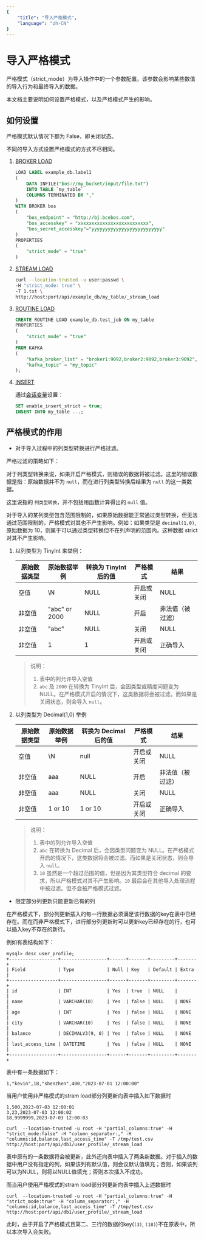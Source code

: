 ```yaml
---
{
    "title": "导入严格模式",
    "language": "zh-CN"
}
---
```


<!-- 
Licensed to the Apache Software Foundation (ASF) under one
or more contributor license agreements.  See the NOTICE file
distributed with this work for additional information
regarding copyright ownership.  The ASF licenses this file
to you under the Apache License, Version 2.0 (the
"License"); you may not use this file except in compliance
with the License.  You may obtain a copy of the License at

  http://www.apache.org/licenses/LICENSE-2.0

Unless required by applicable law or agreed to in writing,
software distributed under the License is distributed on an
"AS IS" BASIS, WITHOUT WARRANTIES OR CONDITIONS OF ANY
KIND, either express or implied.  See the License for the
specific language governing permissions and limitations
under the License.
-->


# 导入严格模式

严格模式（strict_mode）为导入操作中的一个参数配置。该参数会影响某些数值的导入行为和最终导入的数据。

本文档主要说明如何设置严格模式，以及严格模式产生的影响。

## 如何设置

严格模式默认情况下都为 False，即关闭状态。

不同的导入方式设置严格模式的方式不尽相同。

1. [BROKER LOAD](../../../sql-manual/sql-reference/Data-Manipulation-Statements/Load/BROKER-LOAD.md)

   ```sql
   LOAD LABEL example_db.label1
   (
       DATA INFILE("bos://my_bucket/input/file.txt")
       INTO TABLE `my_table`
       COLUMNS TERMINATED BY ","
   )
   WITH BROKER bos
   (
       "bos_endpoint" = "http://bj.bcebos.com",
       "bos_accesskey" = "xxxxxxxxxxxxxxxxxxxxxxxxxx",
       "bos_secret_accesskey"="yyyyyyyyyyyyyyyyyyyyyyyyyy"
   )
   PROPERTIES
   (
       "strict_mode" = "true"
   )
   ```

2. [STREAM LOAD](../../../sql-manual/sql-reference/Data-Manipulation-Statements/Load/STREAM-LOAD.md)

   ```bash
   curl --location-trusted -u user:passwd \
   -H "strict_mode: true" \
   -T 1.txt \
   http://host:port/api/example_db/my_table/_stream_load
   ```

3. [ROUTINE LOAD](../../../sql-manual/sql-reference/Data-Manipulation-Statements/Load/CREATE-ROUTINE-LOAD.md)

   ```sql
   CREATE ROUTINE LOAD example_db.test_job ON my_table
   PROPERTIES
   (
       "strict_mode" = "true"
   ) 
   FROM KAFKA
   (
       "kafka_broker_list" = "broker1:9092,broker2:9092,broker3:9092",
       "kafka_topic" = "my_topic"
   );
   ```

4. [INSERT](../../../sql-manual/sql-reference/Data-Manipulation-Statements/Manipulation/INSERT.md)

   通过[会话变量](../../../advanced/variables.md)设置：

   ```sql
   SET enable_insert_strict = true;
   INSERT INTO my_table ...;
   ```

## 严格模式的作用

- 对于导入过程中的列类型转换进行严格过滤。

严格过滤的策略如下：

对于列类型转换来说，如果开启严格模式，则错误的数据将被过滤。这里的错误数据是指：原始数据并不为 `null`，而在进行列类型转换后结果为 `null` 的这一类数据。

这里说指的 `列类型转换`，并不包括用函数计算得出的 `null` 值。

对于导入的某列类型包含范围限制的，如果原始数据能正常通过类型转换，但无法通过范围限制的，严格模式对其也不产生影响。例如：如果类型是 `decimal(1,0)`, 原始数据为 10，则属于可以通过类型转换但不在列声明的范围内。这种数据 strict 对其不产生影响。

1. 以列类型为 TinyInt 来举例：

   | 原始数据类型 | 原始数据举例  | 转换为 TinyInt 后的值 | 严格模式   | 结果             |
   | ------------ | ------------- | --------------------- | ---------- | ---------------- |
   | 空值         | \N            | NULL                  | 开启或关闭 | NULL             |
   | 非空值       | "abc" or 2000 | NULL                  | 开启       | 非法值（被过滤） |
   | 非空值       | "abc"         | NULL                  | 关闭       | NULL             |
   | 非空值       | 1             | 1                     | 开启或关闭 | 正确导入         |

   > 说明：
   >
   > 1. 表中的列允许导入空值
   > 2. `abc` 及 `2000` 在转换为 TinyInt 后，会因类型或精度问题变为 NULL。在严格模式开启的情况下，这类数据将会被过滤。而如果是关闭状态，则会导入 `null`。

2. 以列类型为 Decimal(1,0) 举例

   | 原始数据类型 | 原始数据举例 | 转换为 Decimal 后的值 | 严格模式   | 结果             |
   | ------------ | ------------ | --------------------- | ---------- | ---------------- |
   | 空值         | \N           | null                  | 开启或关闭 | NULL             |
   | 非空值       | aaa          | NULL                  | 开启       | 非法值（被过滤） |
   | 非空值       | aaa          | NULL                  | 关闭       | NULL             |
   | 非空值       | 1 or 10      | 1 or 10               | 开启或关闭 | 正确导入         |

   > 说明：
   >
   > 1. 表中的列允许导入空值
   > 2. `abc` 在转换为 Decimal 后，会因类型问题变为 NULL。在严格模式开启的情况下，这类数据将会被过滤。而如果是关闭状态，则会导入 `null`。
   > 3. `10` 虽然是一个超过范围的值，但是因为其类型符合 decimal 的要求，所以严格模式对其不产生影响。`10` 最后会在其他导入处理流程中被过滤。但不会被严格模式过滤。

- 限定部分列更新只能更新已有的列

在严格模式下，部分列更新插入的每一行数据必须满足该行数据的key在表中已经存在。而在而非严格模式下，进行部分列更新时可以更新key已经存在的行，也可以插入key不存在的新行。

例如有表结构如下：
```
mysql> desc user_profile;
+------------------+-----------------+------+-------+---------+-------+
| Field            | Type            | Null | Key   | Default | Extra |
+------------------+-----------------+------+-------+---------+-------+
| id               | INT             | Yes  | true  | NULL    |       |
| name             | VARCHAR(10)     | Yes  | false | NULL    | NONE  |
| age              | INT             | Yes  | false | NULL    | NONE  |
| city             | VARCHAR(10)     | Yes  | false | NULL    | NONE  |
| balance          | DECIMALV3(9, 0) | Yes  | false | NULL    | NONE  |
| last_access_time | DATETIME        | Yes  | false | NULL    | NONE  |
+------------------+-----------------+------+-------+---------+-------+
```

表中有一条数据如下：

```
1,"kevin",18,"shenzhen",400,"2023-07-01 12:00:00"
```

当用户使用非严格模式的stram load部分列更新向表中插入如下数据时

```
1,500,2023-07-03 12:00:01
3,23,2023-07-03 12:00:02
18,9999999,2023-07-03 12:00:03
```

```
curl  --location-trusted -u root -H "partial_columns:true" -H "strict_mode:false" -H "column_separator:," -H "columns:id,balance,last_access_time" -T /tmp/test.csv http://host:port/api/db1/user_profile/_stream_load
```

表中原有的一条数据将会被更新，此外还向表中插入了两条新数据。对于插入的数据中用户没有指定的列，如果该列有默认值，则会议默认值填充；否则，如果该列可以为NULL，则将以NULL值填充；否则本次插入不成功。

而当用户使用严格模式的stram load部分列更新向表中插入上述数据时

```
curl  --location-trusted -u root -H "partial_columns:true" -H "strict_mode:true" -H "column_separator:," -H "columns:id,balance,last_access_time" -T /tmp/test.csv http://host:port/api/db1/user_profile/_stream_load
```

此时，由于开启了严格模式且第二、三行的数据的key(`(3)`, `(18)`)不在原表中，所以本次导入会失败。
